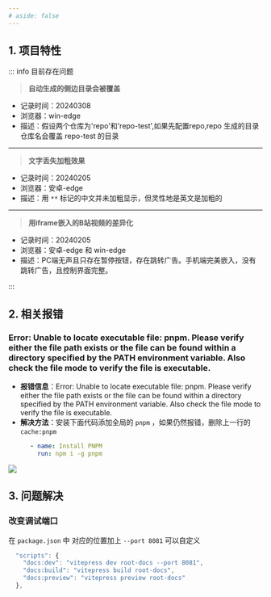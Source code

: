 ```yaml
---
# aside: false
---
```


## 1. 项目特性

::: info  <Badge type='info'>目前存在问题</Badge>

> **自动生成的侧边目录会被覆盖**

- 记录时间：20240308
- 浏览器：win-edge
- 描述：假设两个仓库为'repo'和'repo-test',如果先配置repo,repo 生成的目录仓库名会覆盖 repo-test 的目录

---



> **文字丢失加粗效果**

- 记录时间：20240205
- 浏览器：安卓-edge
- 描述：用 `**` 标记的中文并未加粗显示，但灵性地是英文是加粗的

---

> **用iframe嵌入的B站视频的差异化**

- 记录时间：20240205
- 浏览器：安卓-edge 和 win-edge
- 描述：PC端无声且只存在暂停按钮，存在跳转广告。手机端完美嵌入，没有跳转广告，且控制界面完整。


:::

## 2. 相关报错

### Error: Unable to locate executable file: pnpm. Please verify either the file path exists or the file can be found within a directory specified by the PATH environment variable. Also check the file mode to verify the file is executable.

- **报错信息**：Error: Unable to locate executable file: pnpm. Please verify either the file path exists or the file can be found within a directory specified by the PATH environment variable. Also check the file mode to verify the file is executable.
- **解决方法**：安装下面代码添加全局的 `pnpm` ，如果仍然报错，删除上一行的 `cache:pnpm`


```yml
      - name: Install PNPM
        run: npm i -g pnpm
```
![](/notesPic/202403131401.png)

## 3. 问题解决

### 改变调试端口

在 `package.json` 中 对应的位置加上 `--port 8081` 可以自定义

```js
  "scripts": {
    "docs:dev": "vitepress dev root-docs --port 8081",
    "docs:build": "vitepress build root-docs",
    "docs:preview": "vitepress preview root-docs"
  },
```



